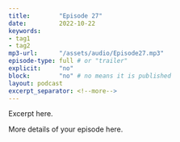```yaml
---
title:        "Episode 27"
date:         2022-10-22 
keywords:
- tag1
- tag2
mp3-url:      "/assets/audio/Episode27.mp3"
episode-type: full # or "trailer"
explicit:     "no"
block:        "no" # no means it is published
layout: podcast
excerpt_separator: <!--more-->
---
```

Excerpt here.
<!--more-->

More details of your episode here.
